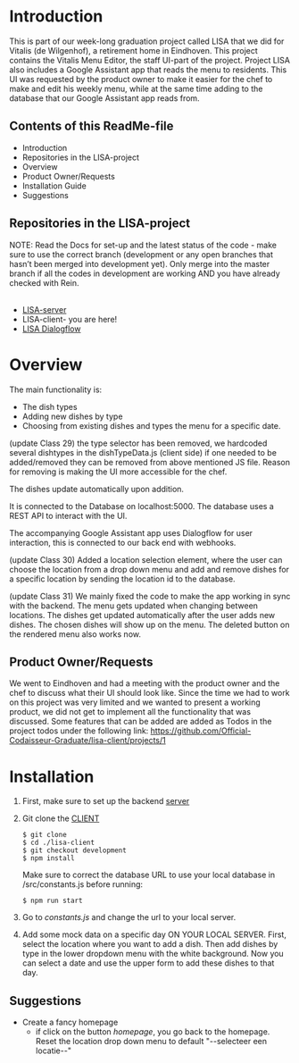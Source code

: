 # Introduction 
This is part of our week-long graduation project called LISA that we did for Vitalis (de Wilgenhof), a retirement home in Eindhoven. This project contains the Vitalis Menu Editor, the staff UI-part of the project. Project LISA also includes a Google Assistant app that reads the menu to residents. This UI was requested by the product owner to make it easier for the chef to make and edit his weekly menu, while at the same time adding to the database that our Google Assistant app reads from. 

## Contents of this ReadMe-file
- Introduction
- Repositories in the LISA-project
- Overview
- Product Owner/Requests
- Installation Guide
- Suggestions

## Repositories in the LISA-project
NOTE: Read the Docs for set-up and the latest status of the code - make sure to use the correct branch (development or any open branches that hasn’t been merged into development yet). Only merge into the master branch if all the codes in development are working AND you have already checked with Rein. <br>
<br>
- [LISA-server](https://github.com/Official-Codaisseur-Graduate/lisa-server)
- LISA-client- you are here!
- [LISA Dialogflow](https://github.com/Official-Codaisseur-Graduate/lisa-client-dialogflow)


# Overview

The main functionality is: 
* The dish types
* Adding new dishes by type
* Choosing from existing dishes and types the menu for a specific date.

(update Class 29) the type selector has been removed, we hardcoded several dishtypes in the dishTypeData.js (client side) if one needed to be added/removed they can be removed from above mentioned JS file. Reason for removing is making the UI more accessible for the chef.

The dishes update automatically upon addition.

It is connected to the Database on localhost:5000. The database uses a REST API to interact with the UI.

The accompanying Google Assistant app uses Dialogflow for user interaction, this is connected to our back end with webhooks.

(update Class 30) Added a location selection element, where the user can choose the location from a drop down menu and add and remove dishes for a specific location by sending the location id to the database.

(update Class 31) We mainly fixed the code to make the app working in sync with the backend. The menu gets updated when changing between locations. The dishes get updated automatically after the user adds new dishes. The chosen dishes will show up on the menu. The deleted button on the rendered menu also works now. 

## Product Owner/Requests
We went to Eindhoven and had a meeting with the product owner and the chef to discuss what their UI should look like. Since the time we had to work on this project was very limited and we wanted to present a working product, we did not get to implement all the functionality that was discussed. Some features that can be added are added as Todos in the project todos under the following link: https://github.com/Official-Codaisseur-Graduate/lisa-client/projects/1

# Installation
1) First, make sure to set up the backend [server](https://github.com/Official-Codaisseur-Graduate/lisa-server)

2) Git clone the [CLIENT](https://github.com/Official-Codaisseur-Graduate/lisa-client)
    ```
    $ git clone
    $ cd ./lisa-client
    $ git checkout development
    $ npm install
    ```
    Make sure to correct the database URL to use your local database in /src/constants.js before running:
    ```
    $ npm run start
    ```
3) Go to *constants.js* and change the url to your local server.

4) Add some mock data on a specific day ON YOUR LOCAL SERVER. First, select the location where you want to add a dish. Then add dishes by type in the lower dropdown menu with the white background. Now you can select a date and use the upper form to add these dishes to that day. 

## Suggestions
- Create a fancy homepage
    - if click on the button *homepage*, you go back to the homepage. Reset the location drop down menu to default "--selecteer een locatie--"
